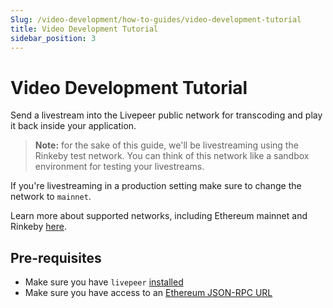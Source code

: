 ```yaml
---
Slug: /video-development/how-to-guides/video-development-tutorial
title: Video Development Tutorial
sidebar_position: 3
---
```


# Video Development Tutorial

Send a livestream into the Livepeer public network for transcoding and play it back inside your application.

> **Note:** for the sake of this guide, we'll be livestreaming using the Rinkeby test network. You can think of this network like a sandbox environment for testing your livestreams. 

If you're livestreaming in a production setting make sure to change the network to `mainnet`. 

Learn more about supported networks, including Ethereum mainnet and Rinkeby [here](/livepeer-quick-start/connect-to-ethereum#supported-networks).


## Pre-requisites

- Make sure you have `livepeer` [installed](livepeer-quick-start/developing-quick-start/installing-for-development)
- Make sure you have access to an
  [Ethereum JSON-RPC URL](/livepeer-quick-start/connect-to-ethereum)